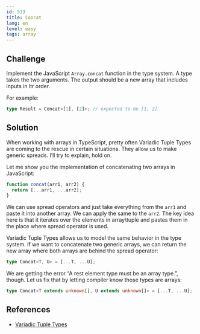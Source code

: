 ```yaml
---
id: 533
title: Concat
lang: en
level: easy
tags: array
---
```


## Challenge

Implement the JavaScript `Array.concat` function in the type system.
A type takes the two arguments.
The output should be a new array that includes inputs in ltr order.

For example:

```ts
type Result = Concat<[1], [2]>; // expected to be [1, 2]
```

## Solution

When working with arrays in TypeScript, pretty often Variadic Tuple Types are coming to the rescue in certain situations.
They allow us to make generic spreads.
I’ll try to explain, hold on.

Let me show you the implementation of concatenating two arrays in JavaScript:

```js
function concat(arr1, arr2) {
  return [...arr1, ...arr2];
}
```

We can use spread operators and just take everything from the `arr1` and paste it into another array.
We can apply the same to the `arr2`.
The key idea here is that it iterates over the elements in array\tuple and pastes them in the place where spread operator is used.

Variadic Tuple Types allows us to model the same behavior in the type system.
If we want to concatenate two generic arrays, we can return the new array where both arrays are behind the spread operator:

```ts
type Concat<T, U> = [...T, ...U];
```

We are getting the error “A rest element type must be an array type.”, though.
Let us fix that by letting compiler know those types are arrays:

```ts
type Concat<T extends unknown[], U extends unknown[]> = [...T, ...U];
```

## References

- [Variadic Tuple Types](https://www.typescriptlang.org/docs/handbook/release-notes/typescript-4-0.html#variadic-tuple-types)
